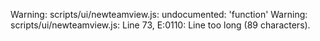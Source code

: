 Warning: scripts/ui/newteamview.js: undocumented: 'function'
Warning: scripts/ui/newteamview.js: Line 73, E:0110: Line too long (89 characters).
